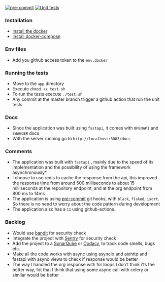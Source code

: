 [![pre-commit](https://img.shields.io/badge/pre--commit-enabled-brightgreen?logo=pre-commit&logoColor=white)](https://github.com/pre-commit/pre-commit)
[![Unit tests](https://github.com/nicolasteodosio/popular-repo/actions/workflows/unit-tests.yml/badge.svg)](https://github.com/nicolasteodosio/popular-repo/actions/workflows/unit-tests.yml)


### Installation ###
* [Install the docker](https://docs.docker.com/install/linux/docker-ce/ubuntu/#install-using-the-repository)
* [Install docker-compose](https://docs.docker.com/compose/install/#install-compose)


### Env files ###
- Add you github access token to the `env.docker`

    
### Running the tests

- Move to the `app` directory
- Execute `chmod +x test.sh`
- To run the tests execute `./test.sh`
- Any commit at the master branch trigger a github action that run the unit tests


### Docs

- Since the application was built using `fastapi`, it comes with `OPENAPI` and `SWAGGER` docs
- With the server running go to `http://localhost:8083/docs`

### Comments ###
* The application was built with `fastapi` , mainly due to the speed of its implementation and the possibility of using the framework asynchronously*
* I choose to use redis to cache the response from the api, this improved the response time from around 500 milliseconds to about 15 milliseconds at the repository endpoint,
  and at the org endpoint from 800 ms to 14ms
* The application is using [pre-commit](https://pre-commit.com/) git hooks, with `black`, `flake8`, `isort`. So there is no need to worry about the code pattern during development
* The application also has a `CI` using github-actions.

### Backlog ###
* Would use [bandit](https://github.com/PyCQA/bandit) for security check
* Integrate the project with [Sentry](https://sentry.io/welcome/) for security check
* Add the project to a [SonarQube](https://www.sonarqube.org/) or [Codacy](https://www.codacy.com/), to track code smells, bugs etc.
* Make all the code works with async using asyncio and aiohttp and fastapi with async views to check if response would be better
* The way I handled the org response with for loops I don't think i'ts the better way, fot that I think that using some async call with celery or similar would be better
